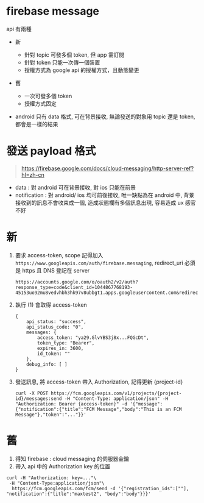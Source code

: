 # firebase message

api 有兩種
- 新
	- 針對 topic 可發多個 token, 但 app 需訂閱
	- 針對 token 只能一次傳一個裝置
	- 授權方式為 google api 的授權方式，且動態變更
- 舊
	- 一次可發多個 token
	- 授權方式固定

- android 只有 data 格式, 可在背景接收, 無論發送的對象用 topic 還是 token, 都會是一樣的結果

# 發送 payload 格式
> https://firebase.google.com/docs/cloud-messaging/http-server-ref?hl=zh-cn

- data : 對 android 可在背景接收, 對 ios 只能在前景
- notification : 對 android/ ios 均可前後接收, 唯一缺點為在 android 中, 背景接收到的訊息不會收束成一個, 造成狀態欄有多個訊息出現, 容易造成 ux 感官不好

# 新
1. 要求 access-token, scope 記得加入 `https://www.googleapis.com/auth/firebase.messaging`, redirect_uri 必須是 https 且 DNS 登記在 server 

	```
	https://accounts.google.com/o/oauth2/v2/auth?response_type=code&client_id=1044867768193-45153uo92mu8vedvhbh3hk97v8ubbgt1.apps.googleusercontent.com&redirect_uri=https://localhost/v1.2/social/oauth_manager_web&scope=email+https://www.googleapis.com/auth/plus.me+profile+https://www.googleapis.com/auth/firebase.messaging
	```
2. 執行 (1) 會取得 access-token

	```
	{
		api_status: "success",
		api_status_code: "0",
		messages: {
			access_token: "ya29.GlvYBS3j8x...FQGcDt",
			token_type: "Bearer",
			expires_in: 3600,
			id_token: ""
		},
		debug_info: [ ]
	}
	```
3. 發送訊息, 將 access-token 帶入 Authorization, 記得更新 {project-id}

	```
	curl -X POST https://fcm.googleapis.com/v1/projects/{project-id}/messages:send -H "Content-Type: application/json" -H "Authorization: Bearer {access-token}" -d '{"message":{"notification":{"title":"FCM Message","body":"This is an FCM Message"},"token":"..."}}'
	```

# 舊
1. 得知 firebase : cloud messaging 的伺服器金鑰
2. 帶入 api 中的 Authorization key 的位置
```
curl -H "Authorization: key=..."\
 -H "Content-Type:application/json"\
  https://fcm.googleapis.com/fcm/send -d '{"registration_ids":[""], "notification":{"title":"maxtest2", "body":"body"}}}'
```